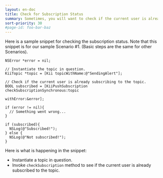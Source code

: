 ```yaml
---
layout: en-doc
title: Check for Subscription Status
summary: Sometimes, you will want to check if the current user is already subscribing to a topic. &nbsp;For example, your application may want to show a "SUBSCRIBE" button for users who have not yet subscribed to a topic but want to show a "UNSUBSCRIBE" button instead for those users who have already subscribed to the topic.
sort-priority: 30
#page-id: foo-bar-baz
---
```

Here is a sample snippet for checking the subscription status.  Note that this snippet is for our sample Scenario #1.  (Basic steps are the same for other Scenarios).

```objc
NSError *error = nil;

// Instantiate the topic in question.
KiiTopic *topic = [Kii topicWithName:@"SendingAlert"];

// Check if the current user is already subscribing to the topic.
BOOL subscribed = [KiiPushSubscription checkSubscriptionSynchronous:topic
                                                          withError:&error];

if (error != nil){
  // Something went wrong...
}

if (subscribed){
  NSLog(@"Subscribed!");
} else {
  NSLog(@"Not subscribed!");
}
```

Here is what is happening in the snippet:

* Instantiate a topic in question.
* Invoke `checkSubscription` method to see if the current user is already subscribed to the topic.
